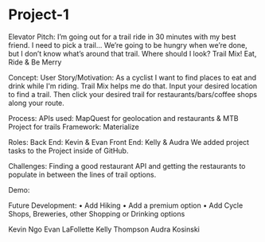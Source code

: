 # Project-1
Elevator Pitch: I’m going out for a trail ride in 30 minutes with my best friend. I need to pick a trail… 
We’re going to be hungry when we’re done, but I don’t know what’s around that trail. 
Where should I look? Trail Mix! Eat, Ride & Be Merry

Concept: User Story/Motivation: As a cyclist I want to find places to eat and drink while I'm riding. 
Trail Mix helps me do that.
Input your desired location to find a trail. Then click your desired trail for restaurants/bars/coffee shops along your route.

Process:
APIs used: MapQuest for geolocation and restaurants & MTB Project for trails
Framework: Materialize

Roles: Back End: Kevin & Evan 		Front End: Kelly & Audra
We added project tasks to the Project inside of GitHub. 

Challenges: Finding a good restaurant API and getting the restaurants to populate in between the lines of trail options. 

Demo: 

Future Development:
•	Add Hiking
•	Add a premium option
•	Add Cycle Shops, Breweries, other Shopping or Drinking options

Kevin Ngo
Evan LaFollette
Kelly Thompson 
Audra Kosinski	
